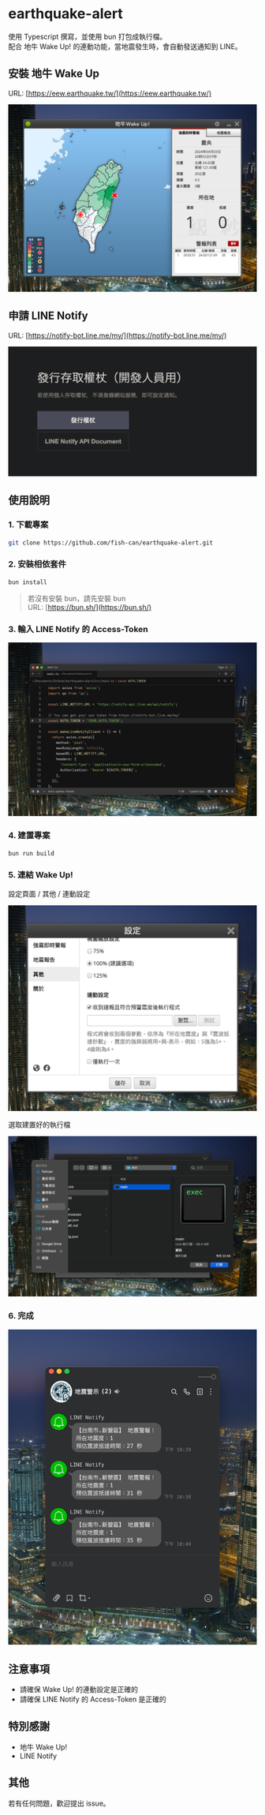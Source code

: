 # earthquake-alert

使用 Typescript 撰寫，並使用 bun 打包成執行檔。  
配合 地牛 Wake Up! 的連動功能，當地震發生時，會自動發送通知到 LINE。

## 安裝 地牛 Wake Up

URL: [https://eew.earthquake.tw/](https://eew.earthquake.tw/)

![地牛 Wake Up! - 主畫面](./medias/%E5%9C%B0%E7%89%9B_Wake_Up-home-page.png)

## 申請 LINE Notify

URL: [https://notify-bot.line.me/my/](https://notify-bot.line.me/my/)

![Generate Line-Notify access token](./medias/generate-line-notify-token.png)

## 使用說明

### 1. 下載專案

```bash
git clone https://github.com/fish-can/earthquake-alert.git
```

### 2. 安裝相依套件

```bash
bun install
```

> 若沒有安裝 bun，請先安裝 bun  
> URL: [https://bun.sh/](https://bun.sh/)

### 3. 輸入 LINE Notify 的 Access-Token

![Set Line-Notify token](./medias/set-line-notify-token.png)

### 4. 建置專案

```bash
bun run build
```

### 5. 連結 Wake Up!

設定頁面 / 其他 / 連動設定

![Connect Wake Up!](./medias/connect-wake-up.png)

選取建置好的執行檔

![Select executable file](./medias/select-executable-file.png)

### 6. 完成

![Complete](./medias/complete.png)

## 注意事項

- 請確保 Wake Up! 的連動設定是正確的
- 請確保 LINE Notify 的 Access-Token 是正確的

## 特別感謝

- 地牛 Wake Up!
- LINE Notify

## 其他

若有任何問題，歡迎提出 issue。
